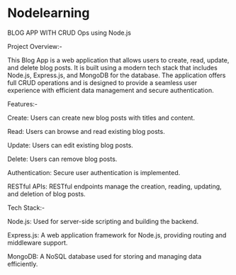 # Nodelearning

BLOG APP WITH CRUD Ops using Node.js

Project Overview:-

This Blog App is a web application that allows users to create, read, update, and delete blog posts. It is built using a modern tech stack that includes Node.js, Express.js, and MongoDB for the database. The application offers full CRUD operations and is designed to provide a seamless user experience with efficient data management and secure authentication.

Features:-

Create: Users can create new blog posts with titles and content.

Read: Users can browse and read existing blog posts.

Update: Users can edit existing blog posts.

Delete: Users can remove blog posts.

Authentication: Secure user authentication is implemented.

RESTful APIs: RESTful endpoints manage the creation, reading, updating, and deletion of blog posts.

Tech Stack:-

Node.js: Used for server-side scripting and building the backend.

Express.js: A web application framework for Node.js, providing routing and middleware support.

MongoDB: A NoSQL database used for storing and managing data efficiently.

